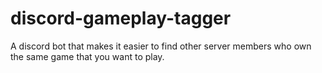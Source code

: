 # discord-gameplay-tagger
A discord bot that makes it easier to find other server members who own the same game that you want to play. 
